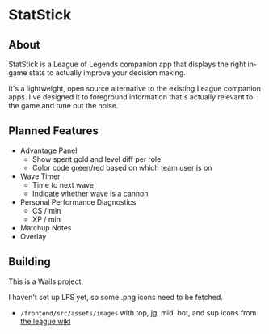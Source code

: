 # StatStick

## About

StatStick is a League of Legends companion app that displays the right in-game stats to actually improve your decision making.

It's a lightweight, open source alternative to the existing League companion apps. I've designed it to foreground information 
that's actually relevant to the game and tune out the noise.

## Planned Features
- Advantage Panel
  - Show spent gold and level diff per role
  - Color code green/red based on which team user is on
- Wave Timer 
  - Time to next wave
  - Indicate whether wave is a cannon
- Personal Performance Diagnostics
  - CS / min
  - XP / min
- Matchup Notes
- Overlay

## Building
This is a Wails project.

I haven't set up LFS yet, so some .png icons need to be fetched.
- `/frontend/src/assets/images` with top, jg, mid, bot, and sup icons from [the league wiki](https://wiki.leagueoflegends.com/en-us/Category:Role_icons)

